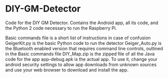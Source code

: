 # DIY-GM-Detector
Code for the DIY GM Detector. Contains the Android app, all its code, and the Python 2 code necessary to run the Raspberry Pi. 

Basic commands file is a short list of instructions in case of confusion
GeigerKit.py is the basic Python code to run the detector
Geiger_Auto.py is the Bluetooth enabled version that requires command line controls, outlined in the Basic commands file
DIY_Map.zip is the zipped file of all the Java code for the app
app-debug.apk is the actual app. To use it, change your android security settings to allow app downloads from unknown sources and use your web browser to download and install the app. 

